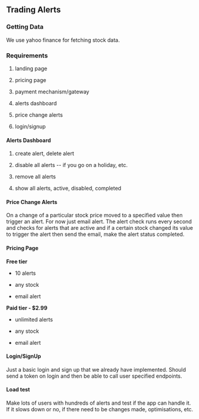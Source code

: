<div>
  <h2><strong>Trading Alerts</strong></h2>
  <div>
    <h3>Getting Data</h3>
    We use yahoo finance for fetching stock data.
  </div>

  <p></p>

  <h3>Requirements</h3>
  <ol>
    <li>
      <p>landing page</p>
    </li>
    <li>
      <p>pricing page</p>
    </li>
    <li>
      <p>payment mechanism/gateway</p>
    </li>
    <li>
      <p>alerts dashboard</p>
    </li>
    <li>
      <p>price change alerts</p>
    </li>
    <li>
      <p>login/signup</p>
    </li>
  </ol>

  <p></p>
  <h4>Alerts Dashboard</h4>
  <ol>
    <li><p>create alert, delete alert</p></li>
    <li><p>disable all alerts -- if you go on a holiday, etc.</p></li>
    <li><p>remove all alerts</p></li>
    <li><p>show all alerts, active, disabled, completed</p></li>
  </ol>
  <p></p>
  <h4>Price Change Alerts</h4>
  <p>
    On a change of a particular stock price moved to a specified value then
    trigger an alert. For now just email alert. The alert check runs every
    second and checks for alerts that are active and if a certain stock changed
    its value to trigger the alert then send the email, make the alert status
    completed.
  </p>
  <p></p>
  <h4>Pricing Page</h4>
  <p><strong>Free tier</strong></p>
  <ul>
    <li><p>10 alerts</p></li>
    <li><p>any stock</p></li>
    <li><p>email alert</p></li>
  </ul>
  <p></p>
  <p><strong>Paid tier - $2.99</strong></p>
  <ul>
    <li><p>unlimited alerts</p></li>
    <li><p>any stock</p></li>
    <li><p>email alert</p></li>
  </ul>
  <p></p>
  <h4>Login/SignUp</h4>
  <p>
    Just a basic login and sign up that we already have implemented. Should send
    a token on login and then be able to call user specified endpoints.
  </p>
  <p></p>
  <h4>Load test</h4>
  <p>
    Make lots of users with hundreds of alerts and test if the app can handle
    it. If it slows down or no, if there need to be changes made, optimisations,
    etc.
  </p>
</div>
